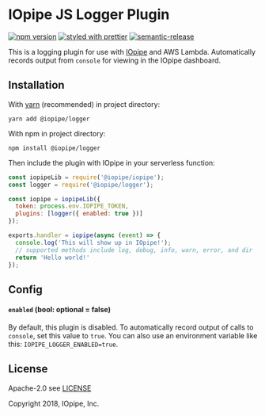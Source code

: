 # IOpipe JS Logger Plugin

[![npm version](https://badge.fury.io/js/%40iopipe%2Flogger.svg)](https://badge.fury.io/js/%40iopipe%2Flogger)
[![styled with prettier](https://img.shields.io/badge/styled_with-prettier-ff69b4.svg)](https://github.com/prettier/prettier)
[![semantic-release](https://img.shields.io/badge/%20%20%F0%9F%93%A6%F0%9F%9A%80-semantic--release-e10079.svg)](https://github.com/semantic-release/semantic-release)

This is a logging plugin for use with [IOpipe](https://iopipe.com) and AWS Lambda. Automatically records output from `console` for viewing in the IOpipe dashboard.

## Installation

With [yarn](https://yarnpkg.com/) (recommended) in project directory:

`yarn add @iopipe/logger`

With npm in project directory:

`npm install @iopipe/logger`

Then include the plugin with IOpipe in your serverless function:

```js
const iopipeLib = require('@iopipe/iopipe');
const logger = require('@iopipe/logger');

const iopipe = iopipeLib({
  token: process.env.IOPIPE_TOKEN,
  plugins: [logger({ enabled: true })]
});

exports.handler = iopipe(async (event) => {
  console.log('This will show up in IOpipe!');
  // supported methods include log, debug, info, warn, error, and dir
  return 'Hello world!'
});
```

## Config

#### `enabled` (bool: optional = false)

By default, this plugin is disabled. To automatically record output of calls to `console`, set this value to `true`. You can also use an environment variable like this: `IOPIPE_LOGGER_ENABLED=true`.

## License

Apache-2.0 see [LICENSE](https://www.apache.org/licenses/LICENSE-2.0.html)

Copyright 2018, IOpipe, Inc.
